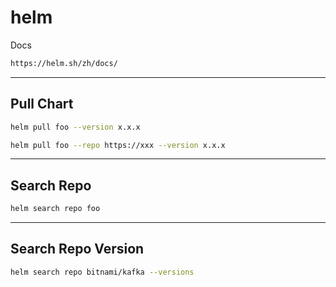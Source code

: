 # helm

Docs

```bash {copyable}
https://helm.sh/zh/docs/
```

---

## Pull Chart

```bash {copyable}
helm pull foo --version x.x.x
```

```bash {copyable}
helm pull foo --repo https://xxx --version x.x.x
```

---

## Search Repo

```bash {copyable}
helm search repo foo
```

---

## Search Repo Version

```bash {copyable}
helm search repo bitnami/kafka --versions
```
